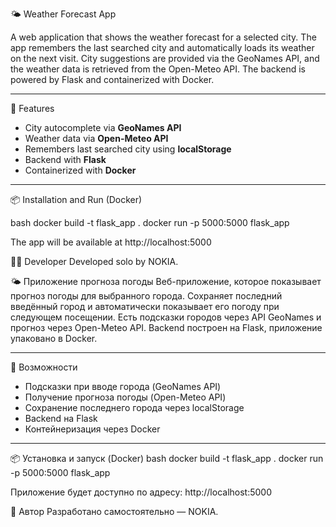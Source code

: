  🌤 Weather Forecast App

A web application that shows the weather forecast for a selected city. The app remembers the last searched city and automatically loads its weather on the next visit. City suggestions are provided via the GeoNames API, and the weather data is retrieved from the Open-Meteo API. The backend is powered by Flask and containerized with Docker.

---

🚀 Features

- City autocomplete via **GeoNames API**
- Weather data via **Open-Meteo API**
- Remembers last searched city using **localStorage**
- Backend with **Flask**
- Containerized with **Docker**

---

📦 Installation and Run (Docker)

bash
docker build -t flask_app .
docker run -p 5000:5000 flask_app

The app will be available at http://localhost:5000

🧑‍💻 Developer
Developed solo by NOKIA.

🌤 Приложение прогноза погоды
Веб-приложение, которое показывает прогноз погоды для выбранного города. Сохраняет последний введённый город и автоматически показывает его погоду при следующем посещении. Есть подсказки городов через API GeoNames и прогноз через Open-Meteo API. Backend построен на Flask, приложение упаковано в Docker.

---

🚀 Возможности

 - Подсказки при вводе города (GeoNames API)
 - Получение прогноза погоды (Open-Meteo API)
 - Сохранение последнего города через localStorage
 - Backend на Flask
 - Контейнеризация через Docker

---

📦 Установка и запуск (Docker)
    bash
docker build -t flask_app .
docker run -p 5000:5000 flask_app

Приложение будет доступно по адресу: http://localhost:5000

👤 Автор
Разработано самостоятельно — NOKIA.
